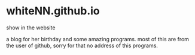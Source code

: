 # whiteNN.github.io
show in the website

a blog for her birthday and some amazing programs.
most of this are from the user of github,
sorry for that no address of this programs.
